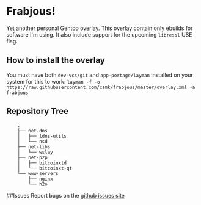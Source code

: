 # Frabjous!
Yet another personal Gentoo overlay. This overlay contain only ebuilds for software I'm using. It also include support for the upcoming `libressl` USE flag.

## How to install the overlay
You must have both `dev-vcs/git` and `app-portage/layman` installed on your system for this to work:
```layman -f -o https://raw.githubusercontent.com/csmk/frabjous/master/overlay.xml -a frabjous```

## Repository Tree
```
    .
    ├── net-dns
    │   ├── ldns-utils
    │   └── nsd
    ├── net-libs
    │   └── wslay
    ├── net-p2p
    │   ├── bitcoinxtd
    │   └── bitcoinxt-qt
    └── www-servers
        ├── nginx
        └── h2o

```

##Issues
Report bugs on the [github issues site](https://github.com/csmk/frabjous/issues)
